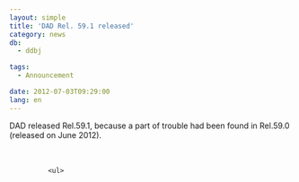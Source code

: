 ```yaml
---
layout: simple
title: 'DAD Rel. 59.1 released'
category: news
db:
  - ddbj

tags:
  - Announcement

date: 2012-07-03T09:29:00
lang: en
---
```


<dl>DAD released Rel.59.1, because a part of trouble had been found in Rel.59.0 (released on June 2012).<br><br><br>
    <dd>

        <ul>
